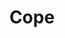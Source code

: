 ---
# This topic lives at
# https://digital.gov/topics/cope

# Topic Title
title: "Cope"

# description — keep it short and clear
# summary: ""

# Weight
weight: 1

# For more information on managing topics,
# see https://github.com/GSA/digitalgov.gov/wiki/topics
---